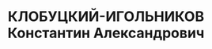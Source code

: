 ---
title: КЛОБУЦКИЙ-ИГОЛЬНИКОВ Константин Александрович
description: "Род. в 1883, г. Тамбов, русский, обр.: среднее, б/п. Проживал: Москва,\
  \ ул. 1-я Дубровская, коопдома, корп. 9, кв. 373. Актер Московского передвижного\
  \ театра \n  Арестован 22.09.1937. Обв. в шпионской и террористической деятельности.\
  \ Приговор: ВК ВС СССР, 03.11.1937 – ВМН. Расстрелян 03.11.1937, г.Москва. \n  Реабилитирован\
  \ ВК ВС СССР 01.02.1958"
---
